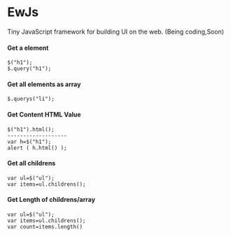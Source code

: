 # EwJs
Tiny JavaScript framework for building UI on the web. (Being coding,Soon)

#### Get a element
```
$("h1");
$.query("h1");
```

#### Get all elements as array
```
$.querys("li");
```

#### Get Content HTML Value
```
$("h1").html();
-------------------
var h=$("h1");
alert ( h.html() );
```

#### Get all childrens 
```
var ul=$("ul");
var items=ul.childrens();
```
#### Get Length of childrens/array
```
var ul=$("ul");
var items=ul.childrens();
var count=items.length()
```

